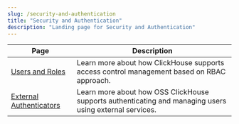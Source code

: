 ```yaml
---
slug: /security-and-authentication
title: "Security and Authentication"
description: "Landing page for Security and Authentication"
---
```


| Page                                                                   | Description                                                                                             |
|------------------------------------------------------------------------|---------------------------------------------------------------------------------------------------------|
| [Users and Roles](/operations/access-rights)                   | Learn more about how ClickHouse supports access control management based on RBAC approach.              |
| [External Authenticators](/operations/external-authenticators) | Learn more about how OSS ClickHouse supports authenticating and managing users using external services. |

